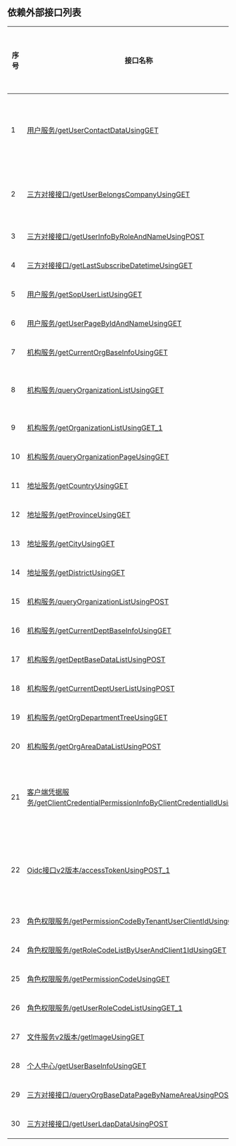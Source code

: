 ## 依赖外部接口列表
| 序号 | 接口名称                                                     | 接口 URL                                       | 调用点                                                       | 接口提供方      | 接口调用方                                                   | 依赖版本 | 是否最新版本 | 备注                   |
| ---- | ------------------------------------------------------------ | ---------------------------------------------- | ------------------------------------------------------------ | --------------- | ------------------------------------------------------------ | -------- | ------------ | ---------------------- |
| 1    | [用户服务/getUserContactDataUsingGET](https://portal-dev.uihcloud.cn/portal-api/swagger-ui.html#/用户服务/getUserContactDataUsingGET) | v1/user/details                                | [com.uih.uplus.solar.shared.utils.UserUtils#getUserMapByIdList](https://navi.united-imaging.com/UplusTestCollection/UCloud/_git/solar-equipment?path=%2Fsolar-shared%2Fsrc%2Fmain%2Fjava%2Fcom%2Fuih%2Fuplus%2Fsolar%2Fshared%2Futils%2FUserUtils.java&version=GBfeature%2Fm5&_a=contents) | uap-portal-api  | solar-equipment-management solar-equipment-alert solar-equipment-inquirer | v1       | 是           | UserUtils              |
| 2    | [三方对接接口/getUserBelongsCompanyUsingGET](https://portal-dev.uihcloud.cn/portal-api/swagger-ui.html#/三方对接接口/getUserBelongsCompanyUsingGET) | v1/user/co-type                                | [com.uih.uplus.solar.shared.utils.UserUtils#getUserDataList](https://navi.united-imaging.com/UplusTestCollection/UCloud/_git/solar-equipment?path=%2Fsolar-shared%2Fsrc%2Fmain%2Fjava%2Fcom%2Fuih%2Fuplus%2Fsolar%2Fshared%2Futils%2FUserUtils.java&version=GBfeature%2Fm5&_a=contents) | uap-portal-api  | solar-equipment-management solar-equipment-alert             | v1       | 是           | UserUtils              |
| 3    | [三方对接接口/getUserInfoByRoleAndNameUsingPOST](https://portal-dev.uihcloud.cn/portal-api/swagger-ui.html#/三方对接接口/getUserInfoByRoleAndNameUsingPOST) | v1/user/current-role-name/page                 | [com.uih.uplus.solar.shared.utils.UserUtils#getPrincipalList](https://navi.united-imaging.com/UplusTestCollection/UCloud/_git/solar-equipment?path=%2Fsolar-shared%2Fsrc%2Fmain%2Fjava%2Fcom%2Fuih%2Fuplus%2Fsolar%2Fshared%2Futils%2FUserUtils.java&version=GBfeature%2Fm5&_a=contents) | uap-portal-api  | solar-equipment-management                                   | v1       | 是           | UserUtils              |
| 4    | [三方对接接口/getLastSubscribeDatetimeUsingGET](https://portal-dev.uihcloud.cn/portal-api/swagger-ui.html#/三方对接接口/getLastSubscribeDatetimeUsingGET) | v1/tenant/sub-app/time                         | [com.uih.uplus.solar.shared.utils.UserUtils#getUseSubTime](https://navi.united-imaging.com/UplusTestCollection/UCloud/_git/solar-equipment?path=%2Fsolar-shared%2Fsrc%2Fmain%2Fjava%2Fcom%2Fuih%2Fuplus%2Fsolar%2Fshared%2Futils%2FUserUtils.java&version=GBfeature%2Fm5&_a=contents) | uap-portal-api  | solar-equipment-management                                   | v1       | 是           | UserUtils              |
| 5    | [用户服务/getSopUserListUsingGET](https://portal-dev.uihcloud.cn/portal-api/swagger-ui.html#/用户服务/getSopUserListUsingGET) | v1/user/sopid                                  | [com.uih.uplus.solar.shared.utils.UserUtils#getUserIds](https://navi.united-imaging.com/UplusTestCollection/UCloud/_git/solar-equipment?path=%2Fsolar-shared%2Fsrc%2Fmain%2Fjava%2Fcom%2Fuih%2Fuplus%2Fsolar%2Fshared%2Futils%2FUserUtils.java&version=GBfeature%2Fm5&_a=contents) | uap-portal-api  | solar-equipment-management                                   | v1       | 是           | UserUtils              |
| 6    | [用户服务/getUserPageByIdAndNameUsingGET](https://portal-dev.uihcloud.cn/portal-api/swagger-ui.html#/用户服务/getSopUserListUsingGET) | v1/user/id/name                                | [ com.uih.uplus.solar.shared.utils.UserUtils#getUserDataList/getUserData](https://navi.united-imaging.com/UplusTestCollection/UCloud/_git/solar-equipment?path=%2Fsolar-shared%2Fsrc%2Fmain%2Fjava%2Fcom%2Fuih%2Fuplus%2Fsolar%2Fshared%2Futils%2FUserUtils.java&version=GBfeature%2Fm5&_a=contents) | uap-portal-api  | solar-equipment-alert                                        | v1       | 是           | UserUtils              |
| 7    | [机构服务/getCurrentOrgBaseInfoUsingGET](https://portal-dev.uihcloud.cn/portal-api/swagger-ui.html#/机构服务/getCurrentOrgBaseInfoUsingGET) | /v1/organization/current                       | [com.uih.uplus.solar.shared.utils.CustomerUtils#currentOrgList](https://navi.united-imaging.com/UplusTestCollection/UCloud/_git/solar-equipment?path=%2Fsolar-shared%2Fsrc%2Fmain%2Fjava%2Fcom%2Fuih%2Fuplus%2Fsolar%2Fshared%2Futils%2FCustomerUtils.java&version=GBfeature%2Fm5&_a=contents) | uap-portal-api  | solar-equipment-management                                   | v1       | 是           | CustomerUtils          |
| 8    | [机构服务/queryOrganizationListUsingGET](https://portal-dev.uihcloud.cn/portal-api/swagger-ui.html#/机构服务/queryOrganizationListUsingGET) | /v1/organization/query/list                    | [com.uih.uplus.solar.shared.utils.CustomerUtils](https://navi.united-imaging.com/UplusTestCollection/UCloud/_git/solar-equipment?path=%2Fsolar-shared%2Fsrc%2Fmain%2Fjava%2Fcom%2Fuih%2Fuplus%2Fsolar%2Fshared%2Futils%2FCustomerUtils.java&version=GBfeature%2Fm5&_a=contents) | uap-portal-api  | solar-equipment-management solar-log-migration               | v1       | 是           | CustomerUtils          |
| 9    | [机构服务/getOrganizationListUsingGET_1](https://portal-dev.uihcloud.cn/portal-api/swagger-ui.html#/机构服务/getOrganizationListUsingGET_1) | /v1/organization/user                          | [com.uih.uplus.solar.shared.utils.CustomerUtils#authQueryByUserId](https://navi.united-imaging.com/UplusTestCollection/UCloud/_git/solar-equipment?path=%2Fsolar-shared%2Fsrc%2Fmain%2Fjava%2Fcom%2Fuih%2Fuplus%2Fsolar%2Fshared%2Futils%2FCustomerUtils.java&version=GBfeature%2Fm5&_a=contents) | uap-portal-api  | solar-equipment-management                                   | v1       | 是           | CustomerUtils          |
| 10   | [机构服务/queryOrganizationPageUsingGET](https://portal-dev.uihcloud.cn/portal-api/swagger-ui.html#/机构服务/queryOrganizationPageUsingGET) | /v1/organization/query/page                    | [com.uih.uplus.solar.shared.utils.CustomerUtils#authQueryList](https://navi.united-imaging.com/UplusTestCollection/UCloud/_git/solar-equipment?path=%2Fsolar-shared%2Fsrc%2Fmain%2Fjava%2Fcom%2Fuih%2Fuplus%2Fsolar%2Fshared%2Futils%2FCustomerUtils.java&version=GBfeature%2Fm5&_a=contents) | uap-portal-api  | solar-equipment-management                                   | v1       | 是           | CustomerUtils          |
| 11   | [地址服务/getCountryUsingGET](https://portal-dev.uihcloud.cn/portal-api/swagger-ui.html#/地址服务/getCountryUsingGET) | /v1/address/country                            | [com.uih.uplus.solar.shared.utils.CustomerUtils#authQueryCountrys](https://navi.united-imaging.com/UplusTestCollection/UCloud/_git/solar-equipment?path=%2Fsolar-shared%2Fsrc%2Fmain%2Fjava%2Fcom%2Fuih%2Fuplus%2Fsolar%2Fshared%2Futils%2FCustomerUtils.java&version=GBfeature%2Fm5&_a=contents) | uap-portal-api  | solar-equipment-management                                   | v1       | 是           | CustomerUtils          |
| 12   | [地址服务/getProvinceUsingGET](https://portal-dev.uihcloud.cn/portal-api/swagger-ui.html#/地址服务/getProvinceUsingGET) | /v1/address/province                           | [com.uih.uplus.solar.shared.utils.CustomerUtils#authQueryProvinces](https://navi.united-imaging.com/UplusTestCollection/UCloud/_git/solar-equipment?path=%2Fsolar-shared%2Fsrc%2Fmain%2Fjava%2Fcom%2Fuih%2Fuplus%2Fsolar%2Fshared%2Futils%2FCustomerUtils.java&version=GBfeature%2Fm5&_a=contents) | uap-portal-api  | solar-equipment-management                                   | v1       | 是           | CustomerUtils          |
| 13   | [地址服务/getCityUsingGET](https://portal-dev.uihcloud.cn/portal-api/swagger-ui.html#/地址服务/getCityUsingGET) | /v1/address/city                               | [com.uih.uplus.solar.shared.utils.CustomerUtils#authQueryCitys](https://navi.united-imaging.com/UplusTestCollection/UCloud/_git/solar-equipment?path=%2Fsolar-shared%2Fsrc%2Fmain%2Fjava%2Fcom%2Fuih%2Fuplus%2Fsolar%2Fshared%2Futils%2FCustomerUtils.java&version=GBfeature%2Fm5&_a=contents) | uap-portal-api  | solar-equipment-management                                   | v1       | 是           | CustomerUtils          |
| 14   | [地址服务/getDistrictUsingGET](https://portal-dev.uihcloud.cn/portal-api/swagger-ui.html#/地址服务/getDistrictUsingGET) | /v1/address/district                           | [com.uih.uplus.solar.shared.utils.CustomerUtils#authQueryDistricts](https://navi.united-imaging.com/UplusTestCollection/UCloud/_git/solar-equipment?path=%2Fsolar-shared%2Fsrc%2Fmain%2Fjava%2Fcom%2Fuih%2Fuplus%2Fsolar%2Fshared%2Futils%2FCustomerUtils.java&version=GBfeature%2Fm5&_a=contents) | uap-portal-api  | solar-equipment-management                                   | v1       | 是           | CustomerUtils          |
| 15   | [机构服务/queryOrganizationListUsingPOST](https://portal-dev.uihcloud.cn/portal-api/swagger-ui.html#/机构服务/queryOrganizationListUsingPOST) | /v1/organization/sop/name-area                 | [com.uih.uplus.solar.shared.utils.CustomerUtils#authQueryIdsByCountryPronvince](https://navi.united-imaging.com/UplusTestCollection/UCloud/_git/solar-equipment?path=%2Fsolar-shared%2Fsrc%2Fmain%2Fjava%2Fcom%2Fuih%2Fuplus%2Fsolar%2Fshared%2Futils%2FCustomerUtils.java&version=GBfeature%2Fm5&_a=contents) | uap-portal-api  | solar-equipment-management                                   | v1       | 是           | CustomerUtils          |
| 16   | [机构服务/getCurrentDeptBaseInfoUsingGET](https://portal-dev.uihcloud.cn/portal-api/swagger-ui.html#/机构服务/getCurrentDeptBaseInfoUsingGET) | /v1/organization/current-department            | [com.uih.uplus.solar.equipment.management.service.impl.CustomerUtils#authGetCurrentDepartmentId](https://navi.united-imaging.com/UplusTestCollection/UCloud/_git/solar-equipment?path=%2Fsolar-shared%2Fsrc%2Fmain%2Fjava%2Fcom%2Fuih%2Fuplus%2Fsolar%2Fshared%2Futils%2FCustomerUtils.java&version=GBfeature%2Fm5&_a=contents) | uap-portal-api  | solar-equipment-management                                   | v1       | 是           | CustomerUtils          |
| 17   | [机构服务/getDeptBaseDataListUsingPOST](https://portal-dev.uihcloud.cn/portal-api/swagger-ui.html#/机构服务/getDeptBaseDataListUsingPOST) | /v1/organization/department/batch              | [com.uih.uplus.solar.shared.utils.CustomerUtils#authGetCurrentDepartmentId](https://navi.united-imaging.com/UplusTestCollection/UCloud/_git/solar-equipment?path=%2Fsolar-shared%2Fsrc%2Fmain%2Fjava%2Fcom%2Fuih%2Fuplus%2Fsolar%2Fshared%2Futils%2FCustomerUtils.java&version=GBfeature%2Fm5&_a=contents) | uap-portal-api  | solar-equipment-management                                   | v1       | 是           | CustomerUtils          |
| 18   | [机构服务/getCurrentDeptUserListUsingPOST](https://portal-dev.uihcloud.cn/portal-api/swagger-ui.html#/机构服务/getCurrentDeptUserListUsingPOST) | /v1/organization/department/user-role          | [com.uih.uplus.solar.equipment.management.service.impl.CustomerUtils#authDepartmentUserRole](https://navi.united-imaging.com/UplusTestCollection/UCloud/_git/solar-equipment?path=%2Fsolar-shared%2Fsrc%2Fmain%2Fjava%2Fcom%2Fuih%2Fuplus%2Fsolar%2Fshared%2Futils%2FCustomerUtils.java&version=GBfeature%2Fm5&_a=contents) | uap-portal-api  | solar-equipment-management                                   | v1       | 是           | CustomerUtils          |
| 19   | [机构服务/getOrgDepartmentTreeUsingGET](https://portal-dev.uihcloud.cn/portal-api/swagger-ui.html#/机构服务/getOrgDepartmentTreeUsingGET) | /v1/organization/department/tree               | [com.uih.uplus.solar.shared.utils.CustomerUtils#getDepartAsseteAdminByDepIds](https://navi.united-imaging.com/UplusTestCollection/UCloud/_git/solar-equipment?path=%2Fsolar-shared%2Fsrc%2Fmain%2Fjava%2Fcom%2Fuih%2Fuplus%2Fsolar%2Fshared%2Futils%2FCustomerUtils.java&version=GBfeature%2Fm5&_a=contents) | uap-portal-api  | solar-equipment-management                                   | v1       | 是           | CustomerUtils          |
| 20   | [机构服务/getOrgAreaDataListUsingPOST](https://portal-dev.uihcloud.cn/portal-api/swagger-ui.html#/机构服务/getOrgAreaDataListUsingPOST) | /v1/organization/area-info/batch               | [com.uih.uplus.solar.shared.utils.CustomerUtils#authQueryAreaInfoByOrgId](https://navi.united-imaging.com/UplusTestCollection/UCloud/_git/solar-equipment?path=%2Fsolar-shared%2Fsrc%2Fmain%2Fjava%2Fcom%2Fuih%2Fuplus%2Fsolar%2Fshared%2Futils%2FCustomerUtils.java&version=GBfeature%2Fm5&_a=contents) | uap-portal-api  | solar-equipment-management                                   | v1       | 是           | CustomerUtils          |
| 21   | [客户端凭据服务/getClientCredentialPermissionInfoByClientCredentialIdUsingGET](https://portal-dev.uihcloud.cn/portal-api/swagger-ui.html#/客户端凭据服务/getClientCredentialPermissionInfoByClientCredentialIdUsingGET) | /v1/client-credential/permission-info          | [com.uih.uplus.solar.shared.utils.TokenUtils#getClientCredentialInfo](https://navi.united-imaging.com/UplusTestCollection/UCloud/_git/solar-equipment?path=%2Fsolar-shared%2Fsrc%2Fmain%2Fjava%2Fcom%2Fuih%2Fuplus%2Fsolar%2Fshared%2Futils%2FTokenUtil.java&version=GBfeature%2Fm5&_a=contents) | uap-portal-api  | solar-equipment-management solar-equipment-alert solar-equipment-inquirer | v1       | 是           | TokenUtil              |
| 22   | [Oidc接口v2版本/accessTokenUsingPOST_1](https://auth-dev.uihcloud.cn/swagger-ui.html#/Oidc接口v2版本/accessTokenUsingPOST_1) | v2/connect/token                               | [com.uih.uplus.solar.shared.utils.TokenUtils#getTokenFromUap](https://navi.united-imaging.com/UplusTestCollection/UCloud/_git/solar-equipment?path=%2Fsolar-shared%2Fsrc%2Fmain%2Fjava%2Fcom%2Fuih%2Fuplus%2Fsolar%2Fshared%2Futils%2FTokenUtil.java&version=GBfeature%2Fm5&_a=contents) | uap-auth-server | solar-equipment-management solar-equipment-alert solar-equipment-inquirer | v2       | 是           | TokenUtil              |
| 23   | [角色权限服务/getPermissionCodeByTenantUserClientIdUsingGET](https://portal-dev.uihcloud.cn/portal-api/swagger-ui.html#/角色权限服务/getPermissionCodeByTenantUserClientIdUsingGET) | /v1/permission/tenant-user-clientid/codes      | [com.uih.uplus.solar.shared.utils.RoleAndPermissionUtils#getRoleAndPermissionMobile](https://navi.united-imaging.com/UplusTestCollection/UCloud/_git/solar-equipment?path=%2Fsolar-shared%2Fsrc%2Fmain%2Fjava%2Fcom%2Fuih%2Fuplus%2Fsolar%2Fshared%2Futils%2FRoleAndPermissionUtils.java&version=GBfeature%2Fm5&_a=contents) | uap-portal-api  | solar-equipment-management                                   | v1       | 是           | RoleAndPermissionUtils |
| 24   | [角色权限服务/getRoleCodeListByUserAndClient1IdUsingGET](https://portal-dev.uihcloud.cn/portal-api/swagger-ui.html#/角色权限服务/getRoleCodeListByUserAndClient1IdUsingGET) | /v1/permission/role/tenant-user-clientid/codes | [com.uih.uplus.solar.shared.utils.RoleAndPermissionUtils#getRoleAndPermissionMobile](https://navi.united-imaging.com/UplusTestCollection/UCloud/_git/solar-equipment?version=GBfeature%2Fm4&path=%2Fsolar-shared%2Fsrc%2Fmain%2Fjava%2Fcom%2Fuih%2Fuplus%2Fsolar%2Fshared%2Futils%2FRoleAndPermissionUtils.java) | uap-portal-api  | solar-equipment-management                                   | v1       | 是           | RoleAndPermissionUtils |
| 25   | [角色权限服务/getPermissionCodeUsingGET](https://portal-dev.uihcloud.cn/portal-api/swagger-ui.html#/角色权限服务/getPermissionCodeUsingGET) | v1/permission/context                          | [com.uih.uplus.solar.shared.utils.RoleAndPermissionUtils#getRoleAndPermissionMobile](https://navi.united-imaging.com/UplusTestCollection/UCloud/_git/solar-equipment?path=%2Fsolar-shared%2Fsrc%2Fmain%2Fjava%2Fcom%2Fuih%2Fuplus%2Fsolar%2Fshared%2Futils%2FRoleAndPermissionUtils.java&version=GBfeature%2Fm5&_a=contents) | uap-portal-api  | solar-equipment-management                                   | v1       | 是           | RoleAndPermissionUtils |
| 26   | [角色权限服务/getUserRoleCodeListUsingGET_1](https://portal-dev.uihcloud.cn/portal-api/swagger-ui.html#/角色权限服务/getUserRoleCodeListUsingGET_1) | v1/permission/user-role-code                   | [com.uih.uplus.solar.shared.utils.RoleAndPermissionUtils#getRoleAndPermission](https://navi.united-imaging.com/UplusTestCollection/UCloud/_git/solar-equipment?path=%2Fsolar-shared%2Fsrc%2Fmain%2Fjava%2Fcom%2Fuih%2Fuplus%2Fsolar%2Fshared%2Futils%2FRoleAndPermissionUtils.java&version=GBfeature%2Fm5&_a=contents) | uap-portal-api  | solar-equipment-management                                   | v1       | 是           | RoleAndPermissionUtils |
| 27   | [文件服务v2版本/getImageUsingGET](https://portal-dev.uihcloud.cn/portal-api/swagger-ui.html#/文件服务v2版本/getImageUsingGET) | /v2/file/download/{objectUid}                  | [solar-equipment-front#HeaderAvatar#getUserHead](https://navi.united-imaging.com/UplusTestCollection/UCloud/_git/solar-equipment?path=%2Fsolar-equipment-front%2Fsrc%2Fcomponents%2FHeaderAvatar%2Findex.js) | uap-portal-api  | solar-equipment-front                                        | v2       | 是           |                        |
| 28   | [个人中心/getUserBaseInfoUsingGET](https://portal-dev.uihcloud.cn/portal-api/swagger-ui.html#/个人中心/getUserBaseInfoUsingGET) | /v1/account/userBase/{accountId}               | [solar-equipment-front#services#getUserAllInfo](https://navi.united-imaging.com/UplusTestCollection/UCloud/_git/solar-equipment?path=%2Fsolar-equipment-front%2Fsrc%2Fservices%2Fbase.js) | uap-portal-api  | solar-equipment-front                                        | v1       | 是           |                        |
| 29   | [三方对接接口/queryOrgBaseDataPageByNameAreaUsingPOST](https://portal-dev.uihcloud.cn/portal-api/swagger-ui.html#/%E4%B8%89%E6%96%B9%E5%AF%B9%E6%8E%A5%E6%8E%A5%E5%8F%A3/queryOrgBaseDataPageByNameAreaUsingPOST) | v1/third/org/name-area-province                | [com.uih.uplus.solar.shared.utils.CustomerUtils#authOrgNameAreaProvince](https://navi.united-imaging.com/Uplus/UCloud/_git/solar-equipment?path=%2Fsolar-shared%2Fsrc%2Fmain%2Fjava%2Fcom%2Fuih%2Fuplus%2Fsolar%2Fshared%2Futils%2FCustomerUtils.java&version=GBfeature%2Fm5&_a=contents) | uap-portal-api  | solar-equipment-management                                   | v1       | 是           | CustomerUtils          |
| 30   | [三方对接接口/getUserLdapDataUsingPOST](https://portal-dev.uihcloud.cn/portal-api/swagger-ui.html#/%E4%B8%89%E6%96%B9%E5%AF%B9%E6%8E%A5%E6%8E%A5%E5%8F%A3/getUserLdapDataUsingPOST) | v1/ldap-user/page                              | [com.uih.uplus.solar.shared.utils#getLDapUserPage](https://navi.united-imaging.com/uGalaxy/UCloud/_git/solar-equipment?version=GBfeature%2Fm5.jialin.ye&path=%2Fsolar-shared%2Fsrc%2Fmain%2Fjava%2Fcom%2Fuih%2Fuplus%2Fsolar%2Fshared%2Futils%2FUserUtils.java) | uap-portal-api  | solar-equipment-alert                                        | v1       | 是           | M6                     |

